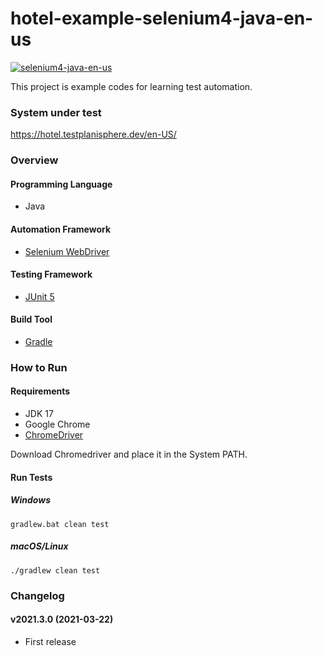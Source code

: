 # hotel-example-selenium4-java-en-us

[![selenium4-java-en-us](https://github.com/testplanisphere/hotel-example-selenium4-java-en-us/actions/workflows/test.yml/badge.svg)](https://github.com/testplanisphere/hotel-example-selenium4-java-en-us/actions/workflows/test.yml)

This project is example codes for learning test automation.

### System under test

https://hotel.testplanisphere.dev/en-US/

### Overview

#### Programming Language

* Java

#### Automation Framework

* [Selenium WebDriver](https://www.selenium.dev/)

#### Testing Framework

* [JUnit 5](https://junit.org/junit5/)

#### Build Tool

* [Gradle](https://gradle.org/)

### How to Run

#### Requirements

* JDK 17
* Google Chrome
* [ChromeDriver](https://chromedriver.chromium.org/downloads)

Download Chromedriver and place it in the System PATH.

#### Run Tests

##### Windows

```
gradlew.bat clean test
```

##### macOS/Linux

```
./gradlew clean test
```

### Changelog

#### v2021.3.0 (2021-03-22)

* First release
